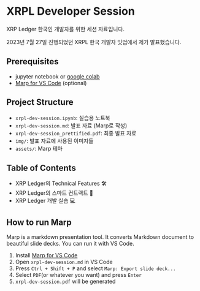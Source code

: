 # XRPL Developer Session

XRP Ledger 한국인 개발자를 위한 세션 자료입니다.

2023년 7월 27일 진행되었던 XRPL 한국 개발자 밋업에서 제가 발표했습니다.

## Prerequisites

-   jupyter notebook or [google colab](https://colab.research.google.com/)
-   [Marp for VS Code](https://marketplace.visualstudio.com/items?itemName=marp-team.marp-vscode) (optional)

## Project Structure

-   `xrpl-dev-session.ipynb`: 실습용 노트북
-   `xrpl-dev-session.md`: 발표 자료 (Marp로 작성)
-   `xrpl-dev-session_prettified.pdf`: 최종 발표 자료
-   `img/`: 발표 자료에 사용된 이미지들
-   `assets/`: Marp 테마

## Table of Contents

-   XRP Ledger의 Technical Features 🛠️
-   XRP Ledger의 스마트 컨트랙트 📝
-   XRP Ledger 개발 실습 💻

## How to run Marp

Marp is a markdown presentation tool. It converts Markdown document to beautiful slide decks. You can run it with VS Code.

1.  Install [Marp for VS Code](https://marketplace.visualstudio.com/items?itemName=marp-team.marp-vscode)
2.  Open `xrpl-dev-session.md` in VS Code
3.  Press `Ctrl + Shift + P` and select `Marp: Export slide deck...`
4.  Select `PDF`(or whatever you want) and press `Enter`
5.  `xrpl-dev-session.pdf` will be generated
